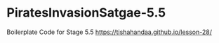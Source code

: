 # PiratesInvasionSatgae-5.5
Boilerplate Code for Stage 5.5
https://tishahandaa.github.io/lesson-28/
